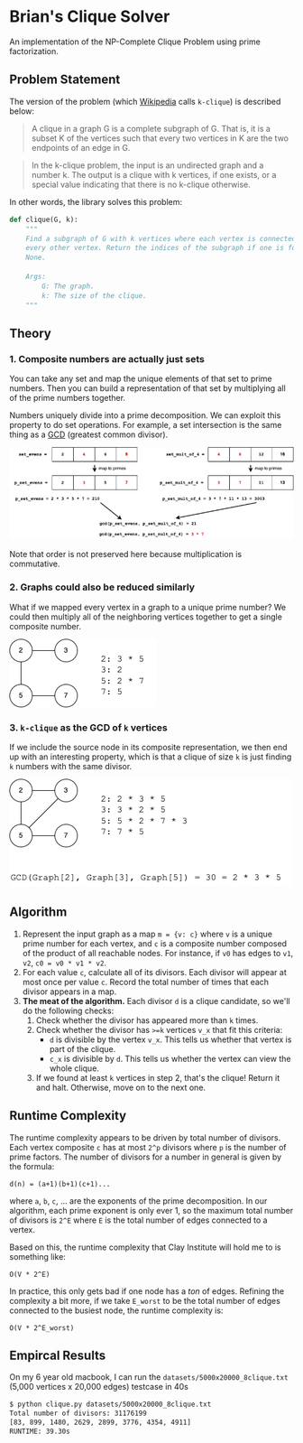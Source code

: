 # Brian's Clique Solver

An implementation of the NP-Complete Clique Problem using prime factorization.

## Problem Statement

The version of the problem (which [Wikipedia](https://en.wikipedia.org/wiki/Clique_problem) calls `k-clique`) is described below:

> A clique in a graph G is a complete subgraph of G. That is, it is a subset K of the vertices such that every two vertices in K are the two endpoints of an edge in G.

> In the k-clique problem, the input is an undirected graph and a number k. The output is a clique with k vertices, if one exists, or a special value indicating that there is no k-clique otherwise.

In other words, the library solves this problem:

```python
def clique(G, k):
    """
    Find a subgraph of G with k vertices where each vertex is connected to
    every other vertex. Return the indices of the subgraph if one is found, or
    None.

    Args:
        G: The graph.
        k: The size of the clique.
    """
```

## Theory

### 1. Composite numbers are actually just sets

You can take any set and map the unique elements of that set to prime numbers. Then you can build a representation of that set by multiplying all of the prime numbers together.

Numbers uniquely divide into a prime decomposition. We can exploit this property to do set operations. For example, a set intersection is the same thing as a [GCD](https://en.wikipedia.org/wiki/Greatest_common_divisor) (greatest common divisor).

![sets-as-composites](docs/img/primes-sets.png)

Note that order is not preserved here because multiplication is commutative.

### 2. Graphs could also be reduced similarly

What if we mapped every vertex in a graph to a unique prime number? We could then multiply all of the neighboring vertices together to get a single composite number.

![graphs-as-composites](docs/img/primes-graph.png)

### 3. `k-clique` as the GCD of `k` vertices

If we include the source node in its composite representation, we then end up with an interesting property, which is that a clique of size `k` is just finding `k` numbers with the same divisor.

![clique-as-gcd](docs/img/clique-gcd.png)

## Algorithm

1. Represent the input graph as a map `m = {v: c}` where `v` is a unique prime number for each vertex, and `c` is a composite number composed of the product of all reachable nodes. For instance, if `v0` has edges to `v1`, `v2`, `c0 = v0 * v1 * v2`.
2. For each value `c`, calculate all of its divisors. Each divisor will appear at most once per value `c`. Record the total number of times that each divisor appears in a map.
3. **The meat of the algorithm.** Each divisor `d` is a clique candidate, so we'll do the following checks:
    1. Check whether the divisor has appeared more than `k` times.
    2. Check whether the divisor has `>=k` vertices `v_x` that fit this criteria:
        * `d` is divisible by the vertex `v_x`. This tells us whether that vertex is part of the clique.
        * `c_x` is divisible by `d`. This tells us whether the vertex can view the whole clique.
    3. If we found at least `k` vertices in step 2, that's the clique! Return it and halt. Otherwise, move on to the next one.

## Runtime Complexity

The runtime complexity appears to be driven by total number of divisors. Each vertex composite `c` has at most `2^p` divisors where `p` is the number of prime factors. The number of divisors for a number in general is given by the formula:

    d(n) = (a+1)(b+1)(c+1)...

where `a`, `b`, `c`, ... are the exponents of the prime decomposition. In our algorithm, each prime exponent is only ever 1, so the maximum total number of divisors is `2^E` where `E` is the total number of edges connected to a vertex.

Based on this, the runtime complexity that Clay Institute will hold me to is something like:

    O(V * 2^E)

In practice, this only gets bad if one node has a _ton_ of edges. Refining the complexity a bit more, if we take `E_worst` to be the total number of edges connected to the busiest node, the runtime complexity is:

    O(V * 2^E_worst)

## Empircal Results

On my 6 year old macbook, I can run the `datasets/5000x20000_8clique.txt` (5,000 vertices x 20,000 edges) testcase in 40s

```
$ python clique.py datasets/5000x20000_8clique.txt
Total number of divisors: 31176199
[83, 899, 1480, 2629, 2899, 3776, 4354, 4911]
RUNTIME: 39.30s
```
